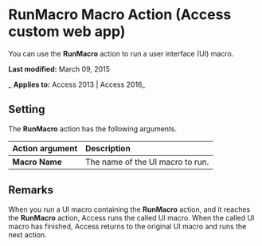 
# RunMacro Macro Action (Access custom web app)
You can use the  **RunMacro** action to run a user interface (UI) macro.

 **Last modified:** March 09, 2015

 _ **Applies to:** Access 2013 | Access 2016_

## Setting

The  **RunMacro** action has the following arguments.



|**Action argument**|**Description**|
|:-----|:-----|
|**Macro Name**|The name of the UI macro to run.|

## Remarks

When you run a UI macro containing the  **RunMacro** action, and it reaches the **RunMacro** action, Access runs the called UI macro. When the called UI macro has finished, Access returns to the original UI macro and runs the next action.

